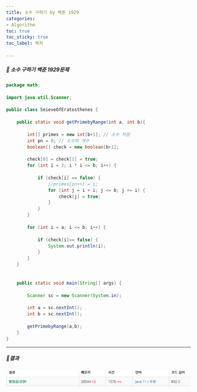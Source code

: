 ```yaml
---
title: 소수 구하기 by 백준 1929
categories:
- Algorithm
toc: true
toc_sticky: true
toc_label: 목차

---
```




 

##### 🔗 소수 구하기 백준 1929문제 

```java
package math;

import java.util.Scanner;

public class SeieveOfEratosthenes {

    public static void getPrimebyRange(int a, int b){

        int[] primes = new int[b+1]; // 소수 저장
        int pn = 0; // 소수의 개수
        boolean[] check = new boolean[b+1];

        check[0] = check[1] = true;
        for (int i = 2; i * i <= b; i++) {

            if (check[i] == false) {
                //primes[pn++] = i;
                for (int j = i + i; j <= b; j += i) {
                    check[j] = true;
                }
            }
        }

        for (int i = a; i <= b; i++) {

            if (check[i]== false) {
                System.out.println(i);
            }
        }
    }


    public static void main(String[] args) {

        Scanner sc = new Scanner(System.in);

        int a = sc.nextInt();
        int b = sc.nextInt();

        getPrimebyRange(a,b);
    }
}

```



<hr>


##### 💎결과 

![image-20220130150244060](../../assets/images/2022-01-30-seieveoferatosthenes/image-20220130150244060.png)
